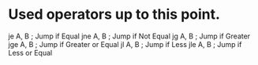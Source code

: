 # Used operators up to this point.

je  A, B ; Jump if Equal
jne A, B ; Jump if Not Equal
jg  A, B ; Jump if Greater
jge A, B ; Jump if Greater or Equal
jl  A, B ; Jump if Less
jle A, B ; Jump if Less or Equal
